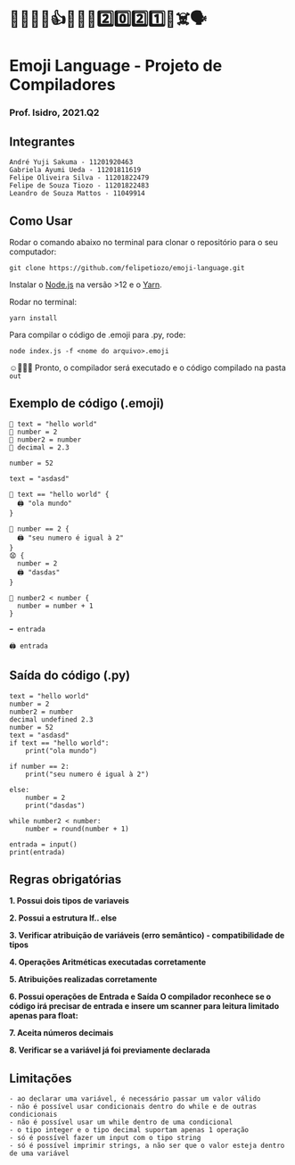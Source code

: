 # 🥰🤪😎🤔👍👏🎁🥳2️⃣0️⃣2️⃣1️⃣🙏☠️🗣
# Emoji Language - Projeto de Compiladores

### Prof. Isidro, 2021.Q2

## Integrantes

	André Yuji Sakuma - 11201920463
	Gabriela Ayumi Ueda - 11201811619
	Felipe Oliveira Silva - 11201822479
	Felipe de Souza Tiozo - 11201822483
	Leandro de Souza Mattos - 11049914
	
	
## Como Usar

Rodar o comando abaixo no terminal para clonar o repositório para o seu computador:
```
git clone https://github.com/felipetiozo/emoji-language.git
```

Instalar o [Node.js](https://nodejs.org/en/) na versão >12 e o [Yarn](https://yarnpkg.com/).

Rodar no terminal:
```
yarn install
```

Para compilar o código de .emoji para .py, rode:
```
node index.js -f <nome do arquivo>.emoji
```
	
☺️🎉🥳🎁 Pronto, o compilador será executado e o código compilado na pasta `out`


## Exemplo de código (.emoji)

```
🔡 text = "hello world"
🔢 number = 2
🔢 number2 = number
🔣 decimal = 2.3

number = 52

text = "asdasd"

🤔 text == "hello world" {
  🖨 "ola mundo"
}

🤔 number == 2 {
  🖨 "seu numero é igual à 2"
}
😧 {
  number = 2
  🖨 "dasdas"
}

🔄 number2 < number {
  number = number + 1
}

➡️ entrada

🖨 entrada

```

## Saída do código (.py)

```
text = "hello world"
number = 2
number2 = number
decimal undefined 2.3
number = 52
text = "asdasd"
if text == "hello world":
	print("ola mundo")
	
if number == 2:
	print("seu numero é igual à 2")
	
else:
	number = 2
	print("dasdas")
	
while number2 < number:
	number = round(number + 1)
	
entrada = input()
print(entrada)
```
	
## Regras obrigatórias

**1. Possui dois tipos de variaveis**

**2. Possui a estrutura If.. else**

**3. Verificar atribuição de variáveis (erro semântico) - compatibilidade de tipos**

**4. Operações Aritméticas executadas corretamente**

**5. Atribuições realizadas corretamente**

**6. Possui operações de Entrada e Saída O compilador reconhece se o código irá precisar de entrada e insere um scanner para leitura limitado apenas para float:**

**7. Aceita números decimais**

**8. Verificar se a variável já foi previamente declarada**


## Limitações
	- ao declarar uma variável, é necessário passar um valor válido
	- não é possível usar condicionais dentro do while e de outras condicionais
	- não é possível usar um while dentro de uma condicional
	- o tipo integer e o tipo decimal suportam apenas 1 operação
	- só é possível fazer um input com o tipo string
	- só é possível imprimir strings, a não ser que o valor esteja dentro de uma variável


